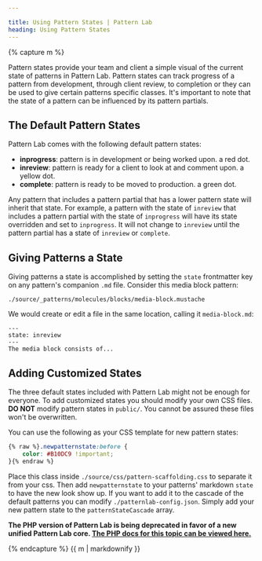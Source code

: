 ```yaml
---

title: Using Pattern States | Pattern Lab
heading: Using Pattern States
---
```


{% capture m %}

Pattern states provide your team and client a simple visual of the current state of patterns in Pattern Lab. Pattern states can track progress of a pattern from development, through client review, to completion or they can be used to give certain patterns specific classes. It's important to note that the state of a pattern can be influenced by its pattern partials.

## The Default Pattern States

Pattern Lab comes with the following default pattern states:

* **inprogress**: pattern is in development or being worked upon. a red dot.
* **inreview**: pattern is ready for a client to look at and comment upon. a yellow dot.
* **complete**: pattern is ready to be moved to production. a green dot.

Any pattern that includes a pattern partial that has a lower pattern state will inherit that state. For example, a pattern with the state of `inreview` that includes a pattern partial with the state of `inprogress` will have its state overridden and set to `inprogress`. It will not change to `inreview` until the pattern partial has a state of `inreview` or `complete`.

## Giving Patterns a State

Giving patterns a state is accomplished by setting the `state` frontmatter key on any pattern's companion `.md` file. Consider this media block pattern:

```
./source/_patterns/molecules/blocks/media-block.mustache
```

We would create or edit a file in the same location, calling it `media-block.md`:

```
---
state: inreview
---
The media block consists of...
```

## Adding Customized States

The three default states included with Pattern Lab might not be enough for everyone. To add customized states you should modify your own CSS files. **DO NOT** modify pattern states in `public/`. You cannot be assured these files won't be overwritten.

You can use the following as your CSS template for new pattern states:

```css
{% raw %}.newpatternstate:before {
    color: #B10DC9 !important;
}{% endraw %}
```

Place this class inside `./source/css/pattern-scaffolding.css` to separate it from your css. Then add `newpatternstate` to your patterns' markdown `state` to have the new look show up. If you want to add it to the cascade of the default patterns you can modify `./patternlab-config.json`. Simply add your new pattern state to the `patternStateCascade` array.

<strong>The PHP version of Pattern Lab is being deprecated in favor of a new unified Pattern Lab core. <a href='./php/pattern-states'>The PHP docs for this topic can be viewed here.</a></strong>

{% endcapture %}
{{ m | markdownify }}
